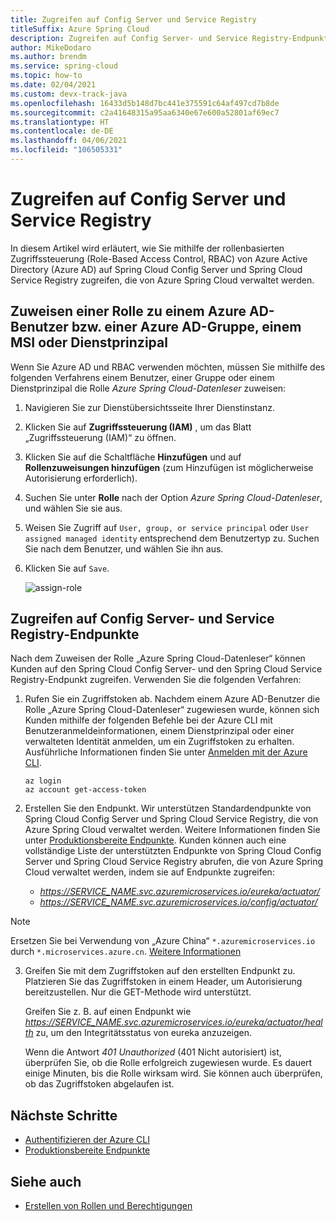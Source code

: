 ```yaml
---
title: Zugreifen auf Config Server und Service Registry
titleSuffix: Azure Spring Cloud
description: Zugreifen auf Config Server- und Service Registry-Endpunkte mit der rollenbasierten Zugriffssteuerung in Azure Active Directory
author: MikeDodaro
ms.author: brendm
ms.service: spring-cloud
ms.topic: how-to
ms.date: 02/04/2021
ms.custom: devx-track-java
ms.openlocfilehash: 16433d5b148d7bc441e375591c64af497cd7b8de
ms.sourcegitcommit: c2a41648315a95aa6340e67e600a52801af69ec7
ms.translationtype: HT
ms.contentlocale: de-DE
ms.lasthandoff: 04/06/2021
ms.locfileid: "106505331"
---
```

# <a name="access-config-server-and-service-registry"></a>Zugreifen auf Config Server und Service Registry

In diesem Artikel wird erläutert, wie Sie mithilfe der rollenbasierten Zugriffssteuerung (Role-Based Access Control, RBAC) von Azure Active Directory (Azure AD) auf Spring Cloud Config Server und Spring Cloud Service Registry zugreifen, die von Azure Spring Cloud verwaltet werden.

## <a name="assign-role-to-azure-ad-usergroup-msi-or-service-principal"></a>Zuweisen einer Rolle zu einem Azure AD-Benutzer bzw. einer Azure AD-Gruppe, einem MSI oder Dienstprinzipal

Wenn Sie Azure AD und RBAC verwenden möchten, müssen Sie mithilfe des folgenden Verfahrens einem Benutzer, einer Gruppe oder einem Dienstprinzipal die Rolle *Azure Spring Cloud-Datenleser* zuweisen:

1. Navigieren Sie zur Dienstübersichtsseite Ihrer Dienstinstanz.

2. Klicken Sie auf **Zugriffssteuerung (IAM)** , um das Blatt „Zugriffssteuerung (IAM)“ zu öffnen.

3. Klicken Sie auf die Schaltfläche **Hinzufügen** und auf **Rollenzuweisungen hinzufügen** (zum Hinzufügen ist möglicherweise Autorisierung erforderlich).

4. Suchen Sie unter **Rolle** nach der Option *Azure Spring Cloud-Datenleser*, und wählen Sie sie aus.
5. Weisen Sie Zugriff auf `User, group, or service principal` oder `User assigned managed identity` entsprechend dem Benutzertyp zu. Suchen Sie nach dem Benutzer, und wählen Sie ihn aus.  
6. Klicken Sie auf `Save`.

   ![assign-role](media/access-data-plane-aad-rbac/assign-data-reader-role.png)

## <a name="access-config-server-and-service-registry-endpoints"></a>Zugreifen auf Config Server- und Service Registry-Endpunkte

Nach dem Zuweisen der Rolle „Azure Spring Cloud-Datenleser“ können Kunden auf den Spring Cloud Config Server- und den Spring Cloud Service Registry-Endpunkt zugreifen. Verwenden Sie die folgenden Verfahren:

1. Rufen Sie ein Zugriffstoken ab. Nachdem einem Azure AD-Benutzer die Rolle „Azure Spring Cloud-Datenleser“ zugewiesen wurde, können sich Kunden mithilfe der folgenden Befehle bei der Azure CLI mit Benutzeranmeldeinformationen, einem Dienstprinzipal oder einer verwalteten Identität anmelden, um ein Zugriffstoken zu erhalten. Ausführliche Informationen finden Sie unter [Anmelden mit der Azure CLI](https://docs.microsoft.com/cli/azure/authenticate-azure-cli). 

    ```azurecli
    az login
    az account get-access-token
    ```
2. Erstellen Sie den Endpunkt. Wir unterstützen Standardendpunkte von Spring Cloud Config Server und Spring Cloud Service Registry, die von Azure Spring Cloud verwaltet werden. Weitere Informationen finden Sie unter [Produktionsbereite Endpunkte](https://docs.spring.io/spring-boot/docs/current/reference/htmlsingle/#production-ready-endpoints). Kunden können auch eine vollständige Liste der unterstützten Endpunkte von Spring Cloud Config Server und Spring Cloud Service Registry abrufen, die von Azure Spring Cloud verwaltet werden, indem sie auf Endpunkte zugreifen:

    * *https://SERVICE_NAME.svc.azuremicroservices.io/eureka/actuator/*
    * *https://SERVICE_NAME.svc.azuremicroservices.io/config/actuator/* 

>[!NOTE]
> Ersetzen Sie bei Verwendung von „Azure China“ `*.azuremicroservices.io` durch `*.microservices.azure.cn`. [Weitere Informationen](https://docs.microsoft.com/azure/china/resources-developer-guide#check-endpoints-in-azure)

3. Greifen Sie mit dem Zugriffstoken auf den erstellten Endpunkt zu. Platzieren Sie das Zugriffstoken in einem Header, um Autorisierung bereitzustellen.  Nur die GET-Methode wird unterstützt.

    Greifen Sie z. B. auf einen Endpunkt wie *https://SERVICE_NAME.svc.azuremicroservices.io/eureka/actuator/health* zu, um den Integritätsstatus von eureka anzuzeigen.

    Wenn die Antwort *401 Unauthorized* (401 Nicht autorisiert) ist, überprüfen Sie, ob die Rolle erfolgreich zugewiesen wurde.  Es dauert einige Minuten, bis die Rolle wirksam wird. Sie können auch überprüfen, ob das Zugriffstoken abgelaufen ist.

## <a name="next-steps"></a>Nächste Schritte
* [Authentifizieren der Azure CLI](https://docs.microsoft.com/cli/azure/authenticate-azure-cli)
* [Produktionsbereite Endpunkte](https://docs.spring.io/spring-boot/docs/current/reference/htmlsingle/#production-ready-endpoints)

## <a name="see-also"></a>Siehe auch
* [Erstellen von Rollen und Berechtigungen](how-to-permissions.md)
